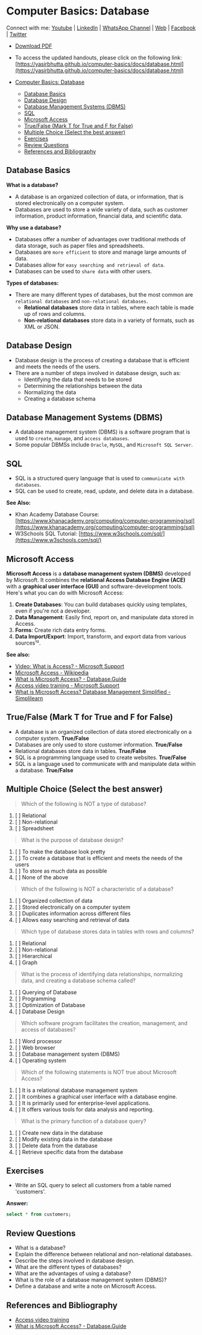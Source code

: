 # Computer Basics: Database

Connect with me: [Youtube](https://www.youtube.com/yasirbhutta) \| [LinkedIn](https://www.linkedin.com/in/yasirbhutta/) \| [WhatsApp Channel](https://whatsapp.com/channel/0029VaC3BC160eBZZSs3CW0c) \| [Web](https://yasirbhutta.github.io/) \| [Facebook](https://www.facebook.com/yasirbhutta786) \| [Twitter](https://twitter.com/yasirbhutta)

- [Download PDF](https://yasirbhutta.github.io/computer-basics/docs/database.pdf)
- To access the updated handouts, please click on the following link:
[https://yasirbhutta.github.io/computer-basics/docs/database.html](https://yasirbhutta.github.io/computer-basics/docs/database.html)

- [Computer Basics: Database](#computer-basics-database)
  - [Database Basics](#database-basics)
  - [Database Design](#database-design)
  - [Database Management Systems (DBMS)](#database-management-systems-dbms)
  - [SQL](#sql)
  - [Microsoft Access](#microsoft-access)
  - [True/False (Mark T for True and F for False)](#truefalse-mark-t-for-true-and-f-for-false)
  - [Multiple Choice (Select the best answer)](#multiple-choice-select-the-best-answer)
  - [Exercises](#exercises)
  - [Review Questions](#review-questions)
  - [References and Bibliography](#references-and-bibliography)


## Database Basics

**What is a database?**

- A database is an organized collection of data, or information, that is stored electronically on a computer system.
- Databases are used to store a wide variety of data, such as customer information, product information, financial data, and scientific data.

**Why use a database?**

- Databases offer a number of advantages over traditional methods of data storage, such as paper files and spreadsheets.
- Databases are `more efficient` to store and manage large amounts of data.
- Databases allow for `easy searching and retrieval of data`.
- Databases can be used to `share data` with other users.

**Types of databases:**

- There are many different types of databases, but the most common are `relational databases` and `non-relational databases`.
    * **Relational databases** store data in tables, where each table is made up of rows and columns.
    * **Non-relational databases** store data in a variety of formats, such as XML or JSON.

## Database Design

- Database design is the process of creating a database that is efficient and meets the needs of the users.
- There are a number of steps involved in database design, such as:
  - Identifying the data that needs to be stored
  - Determining the relationships between the data
  - Normalizing the data
  - Creating a database schema

## Database Management Systems (DBMS)

- A database management system (DBMS) is a software program that is used to `create`, `manage`, and `access databases`.
- Some popular DBMSs include `Oracle`, `MySQL`, and `Microsoft SQL Server`.

## SQL

- SQL is a structured query language that is used to `communicate with databases`.
- SQL can be used to create, read, update, and delete data in a database.

**See Also:**

- Khan Academy Database Course: [https://www.khanacademy.org/computing/computer-programming/sql](https://www.khanacademy.org/computing/computer-programming/sql)
- W3Schools SQL Tutorial: [https://www.w3schools.com/sql/](https://www.w3schools.com/sql/)

## Microsoft Access

**Microsoft Access** is a **database management system (DBMS)** developed by Microsoft. It combines the **relational Access Database Engine (ACE)** with a **graphical user interface (GUI)** and software-development tools. Here's what you can do with Microsoft Access:

1. **Create Databases**: You can build databases quickly using templates, even if you're not a developer.
2. **Data Management**: Easily find, report on, and manipulate data stored in Access.
3. **Forms**: Create rich data entry forms.
4. **Data Import/Export**: Import, transform, and export data from various sources¹².

**See also:**

- [Video: What is Access? - Microsoft Support](https://support.microsoft.com/en-us/office/video-what-is-access-f2338765-ff59-4cfc-b8ba-74059fcb1874)
- [Microsoft Access - Wikipedia](https://en.wikipedia.org/wiki/Microsoft_Access)
- [What is Microsoft Access? - Database.Guide](https://database.guide/what-is-microsoft-access/)
- [Access video training - Microsoft Support](https://support.microsoft.com/en-us/office/access-video-training-a5ffb1ef-4cc4-4d79-a862-e2dda6ef38e6)
- [What is Microsoft Access? Database Management Simplified - Simplilearn](https://www.simplilearn.com/what-is-microsoft-access-article)

## True/False (Mark T for True and F for False)

- A database is an organized collection of data stored electronically on a computer system. **True/False**
- Databases are only used to store customer information. **True/False**
- Relational databases store data in tables. **True/False**
- SQL is a programming language used to create websites. **True/False**
- SQL is a language used to communicate with and manipulate data within a database. **True/False**

## Multiple Choice (Select the best answer)

> Which of the following is NOT a type of database?

1. [ ] Relational
2. [ ] Non-relational
3. [ ] Spreadsheet

> What is the purpose of database design?

1. [ ] To make the database look pretty
2. [ ] To create a database that is efficient and meets the needs of the users
3. [ ] To store as much data as possible
4. [ ] None of the above

> Which of the following is NOT a characteristic of a database?

1. [ ] Organized collection of data
2. [ ] Stored electronically on a computer system
3. [ ] Duplicates information across different files
4. [ ] Allows easy searching and retrieval of data

> Which type of database stores data in tables with rows and columns?

1. [ ] Relational
2. [ ] Non-relational
3. [ ] Hierarchical
4. [ ] Graph

> What is the process of identifying data relationships, normalizing data, and creating a database schema called?

1. [ ] Querying of Database
2. [ ] Programming
3. [ ] Optimization of Database
4. [ ] Database Design

> Which software program facilitates the creation, management, and access of databases?

1. [ ] Word processor
2. [ ] Web browser
3. [ ] Database management system (DBMS)
4. [ ] Operating system

> Which of the following statements is NOT true about Microsoft Access?

1. [ ] It is a relational database management system
2. [ ] It combines a graphical user interface with a database engine.
3. [ ] It is primarily used for enterprise-level applications.
4. [ ] It offers various tools for data analysis and reporting.

> What is the primary function of a database query?

1. [ ] Create new data in the database
2. [ ] Modify existing data in the database
3. [ ] Delete data from the database
4. [ ] Retrieve specific data from the database

## Exercises

- Write an SQL query to select all customers from a table named 'customers'.

**Answer:**

```sql
select * from customers;
```

## Review Questions

- What is a database?
- Explain the difference between relational and non-relational databases.
- Describe the steps involved in database design.
- What are the different types of databases?
- What are the advantages of using a database?
- What is the role of a database management system (DBMS)?
- Define a database and write a note on Microsoft Access.

## References and Bibliography

* [Access video training](https://support.microsoft.com/en-us/office/access-video-training-a5ffb1ef-4cc4-4d79-a862-e2dda6ef38e6)
* [What is Microsoft Access? - Database.Guide](https://database.guide/what-is-microsoft-access/)





